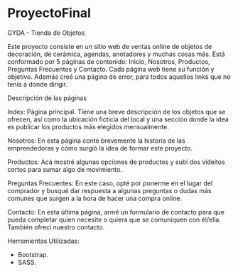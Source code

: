 # ProyectoFinal

GYDA - Tienda de Objetos

Este proyecto consiste en un sitio web de ventas online de objetos de decoración, de cerámica, agendas, anotadores y muchas cosas más. Está conformado por 5 páginas de contenido: Inicio, Nosotros, Productos, Preguntas Frecuentes y Contacto. Cada página web tiene su función y objetivo. Además creé una página de error, para todos aquellos links que no tenía a donde dirigir.

Descripción de las páginas

Index:
Página principal. Tiene una breve descripción de los objetos que se ofrecen, así como la ubicación ficticia del local y una sección donde la idea es publicar los productos más elegidos mensualmente.

Nosotros:
En esta página conté brevemente la historia de las emprendedoras y cómo surgió la idea de formar este proyecto.

Productos:
Acá mostré algunas opciones de productos y subí dos videitos cortos para sumar algo de movimiento.

Preguntas Frecuentes:
En este caso, opté por ponerme en el lugar del comprador y busqué dar respuesta a algunas preguntas o dudas más comunes que surgen a la hora de hacer una compra online.

Contacto:
En esta última página, armé un formulario de contacto para que pueda completar quien necesite o quiera que se comuniquen con él/ella. También ofrecí nuestro contacto.

Herramientas Utilizadas:
* Bootstrap.
* SASS.
